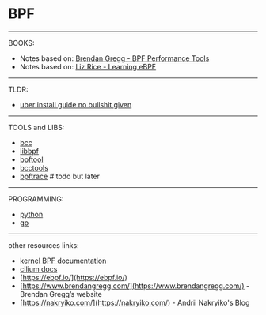 # BPF

---
BOOKS:

- Notes based on: [Brendan Gregg - BPF Performance Tools](./book_bpf_performance_tools/index.md)
- Notes based on: [Liz Rice - Learning eBPF](./learning_ebpf_notes.md)

---
TLDR:
- [uber install guide no bullshit given](tldr_install.md)


---
TOOLS and LIBS:

- [bcc](./bcc.md)
- [libbpf](./libbpf.md)
- [bpftool](./bpftool.md)
- [bcctools](./bcctools.md)
- [bpftrace](./bpftrace.md)  # todo but later

---
PROGRAMMING:

- [python](./python/index.md)
- [go](./go/index.md)

---

other resources links:
- [kernel BPF documentation](https://docs.kernel.org/bpf/index.html)
- [cilium docs](https://docs.cilium.io/en/stable/)
- [https://ebpf.io/](https://ebpf.io/)
- [https://www.brendangregg.com/](https://www.brendangregg.com/) - Brendan Gregg’s website
- [https://nakryiko.com/](https://nakryiko.com/) - Andrii Nakryiko's Blog
